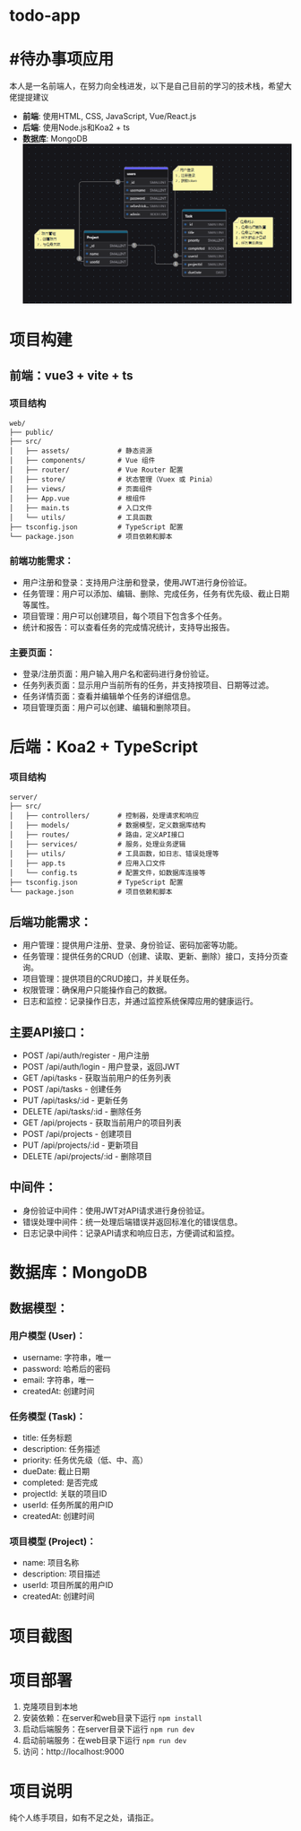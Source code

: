 
# todo-app
# #待办事项应用
本人是一名前端人，在努力向全栈进发，以下是自己目前的学习的技术栈，希望大佬提提建议

- **前端**: 使用HTML, CSS, JavaScript, Vue/React.js
- **后端**: 使用Node.js和Koa2 + ts
- **数据库**: MongoDB
![alt text](image.png)

# 项目构建
## 前端：vue3 + vite + ts
### 项目结构
```
web/
├── public/
├── src/
│   ├── assets/            # 静态资源
│   ├── components/        # Vue 组件
│   ├── router/            # Vue Router 配置
│   ├── store/             # 状态管理（Vuex 或 Pinia）
│   ├── views/             # 页面组件
│   ├── App.vue            # 根组件
│   ├── main.ts            # 入口文件
│   └── utils/             # 工具函数
├── tsconfig.json          # TypeScript 配置
└── package.json           # 项目依赖和脚本
```
### 前端功能需求：
- 用户注册和登录：支持用户注册和登录，使用JWT进行身份验证。
- 任务管理：用户可以添加、编辑、删除、完成任务，任务有优先级、截止日期等属性。
- 项目管理：用户可以创建项目，每个项目下包含多个任务。
- 统计和报告：可以查看任务的完成情况统计，支持导出报告。
### 主要页面：
- 登录/注册页面：用户输入用户名和密码进行身份验证。
- 任务列表页面：显示用户当前所有的任务，并支持按项目、日期等过滤。
- 任务详情页面：查看并编辑单个任务的详细信息。
- 项目管理页面：用户可以创建、编辑和删除项目。

# 后端：Koa2 + TypeScript
### 项目结构
```
server/
├── src/
│   ├── controllers/       # 控制器，处理请求和响应
│   ├── models/            # 数据模型，定义数据库结构
│   ├── routes/            # 路由，定义API接口
│   ├── services/          # 服务，处理业务逻辑
│   ├── utils/             # 工具函数，如日志、错误处理等
│   ├── app.ts             # 应用入口文件
│   └── config.ts          # 配置文件，如数据库连接等
├── tsconfig.json          # TypeScript 配置
└── package.json           # 项目依赖和脚本
```
## 后端功能需求：
- 用户管理：提供用户注册、登录、身份验证、密码加密等功能。
- 任务管理：提供任务的CRUD（创建、读取、更新、删除）接口，支持分页查询。
- 项目管理：提供项目的CRUD接口，并关联任务。
- 权限管理：确保用户只能操作自己的数据。
- 日志和监控：记录操作日志，并通过监控系统保障应用的健康运行。
## 主要API接口：
- POST /api/auth/register - 用户注册
- POST /api/auth/login - 用户登录，返回JWT
- GET /api/tasks - 获取当前用户的任务列表
- POST /api/tasks - 创建任务
- PUT /api/tasks/:id - 更新任务
- DELETE /api/tasks/:id - 删除任务
- GET /api/projects - 获取当前用户的项目列表
- POST /api/projects - 创建项目
- PUT /api/projects/:id - 更新项目
- DELETE /api/projects/:id - 删除项目
## 中间件：
- 身份验证中间件：使用JWT对API请求进行身份验证。
- 错误处理中间件：统一处理后端错误并返回标准化的错误信息。
- 日志记录中间件：记录API请求和响应日志，方便调试和监控。

# 数据库：MongoDB
## 数据模型：
### 用户模型 (User)：
- username: 字符串，唯一
- password: 哈希后的密码
- email: 字符串，唯一
- createdAt: 创建时间
### 任务模型 (Task)：
- title: 任务标题
- description: 任务描述
- priority: 任务优先级（低、中、高）
- dueDate: 截止日期
- completed: 是否完成
- projectId: 关联的项目ID
- userId: 任务所属的用户ID
- createdAt: 创建时间
### 项目模型 (Project)：
- name: 项目名称
- description: 项目描述
- userId: 项目所属的用户ID
- createdAt: 创建时间


# 项目截图


# 项目部署

1. 克隆项目到本地
2. 安装依赖：在server和web目录下运行 `npm install`
3. 启动后端服务：在server目录下运行 `npm run dev`
4. 启动前端服务：在web目录下运行 `npm run dev`
5. 访问：http://localhost:9000

# 项目说明

纯个人练手项目，如有不足之处，请指正。